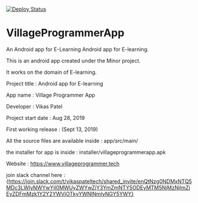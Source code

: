 [![Deploy Status](https://travis-ci.com/vikaspatelp83/VillageProgrammerApp.svg?branch=master)](https://travis-ci.com/vikaspatelp83/VillageProgrammerApp)

# VillageProgrammerApp
An Android app for E-Learning
Android app for E-learning.

This is an android app created under the Minor project.

It works on the domain of E-learning.

Project title : Android app for E-learning

App name : Village Programmer App

Developer : Vikas Patel

Project start date : Aug 28, 2019

First working release : (Sept 13, 2019)

All the source files are available inside : app/src/main/

the installer for app is inside : installer/villageprogrammerapp.apk

Website : https://www.villageprogrammer.tech

join slack channel here : {https://join.slack.com/t/vikaspateltech/shared_invite/enQtNzg0NDMxNTQ5MDc3LWIyNWYwYjI0MWUyZWYwZjY3YmZmNTY5ODEyMTM5NjMzNjlmZjEyZDFmMzk1Y2Y2YWVjOTkyYWNlNmIyNGY5YWY}
